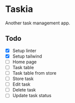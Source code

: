 # Taskia

Another task management app.

## Todo

- [x] Setup linter
- [x] Setup tailwind
- [ ] Home page
- [ ] Task table
- [ ] Task table from store
- [ ] Store task
- [ ] Edit task
- [ ] Delete task
- [ ] Update task status
